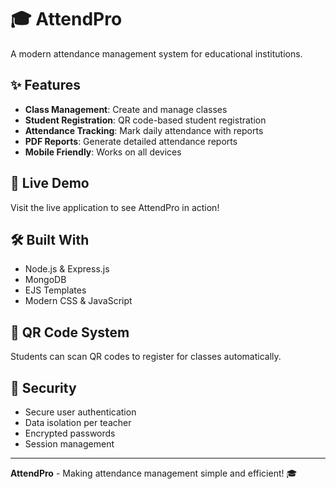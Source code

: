 # 🎓 AttendPro

A modern attendance management system for educational institutions.

## ✨ Features

- **Class Management**: Create and manage classes
- **Student Registration**: QR code-based student registration
- **Attendance Tracking**: Mark daily attendance with reports
- **PDF Reports**: Generate detailed attendance reports
- **Mobile Friendly**: Works on all devices

## 🚀 Live Demo

Visit the live application to see AttendPro in action!

## 🛠️ Built With

- Node.js & Express.js
- MongoDB
- EJS Templates
- Modern CSS & JavaScript

## 📱 QR Code System

Students can scan QR codes to register for classes automatically.

## 🔐 Security

- Secure user authentication
- Data isolation per teacher
- Encrypted passwords
- Session management

---

**AttendPro** - Making attendance management simple and efficient! 🎓
